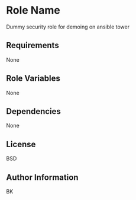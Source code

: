 Role Name
=========

Dummy security role for demoing on ansible tower

Requirements
------------
None

Role Variables
--------------
None

Dependencies
------------
None

License
-------

BSD

Author Information
------------------
BK

